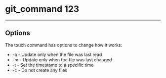 # git_command 123
 ---

## Options
The touch command has options to change how it works:

+ -a - Update only when the file was last read
+ -m - Update only when the file was last changed
+ -t - Set the timestamp to a specific time
+ -c - Do not create any files